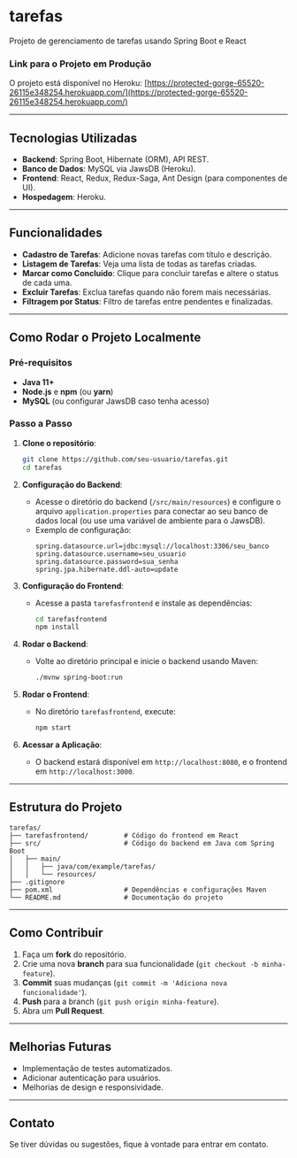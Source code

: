 # tarefas
Projeto de gerenciamento de tarefas usando Spring Boot e React

### Link para o Projeto em Produção
O projeto está disponível no Heroku: [https://protected-gorge-65520-26115e348254.herokuapp.com/](https://protected-gorge-65520-26115e348254.herokuapp.com/)

---

## Tecnologias Utilizadas

- **Backend**: Spring Boot, Hibernate (ORM), API REST.
- **Banco de Dados**: MySQL via JawsDB (Heroku).
- **Frontend**: React, Redux, Redux-Saga, Ant Design (para componentes de UI).
- **Hospedagem**: Heroku.

---

## Funcionalidades

- **Cadastro de Tarefas**: Adicione novas tarefas com título e descrição.
- **Listagem de Tarefas**: Veja uma lista de todas as tarefas criadas.
- **Marcar como Concluído**: Clique para concluir tarefas e altere o status de cada uma.
- **Excluir Tarefas**: Exclua tarefas quando não forem mais necessárias.
- **Filtragem por Status**: Filtro de tarefas entre pendentes e finalizadas.

---

## Como Rodar o Projeto Localmente

### Pré-requisitos

- **Java 11+**
- **Node.js** e **npm** (ou **yarn**)
- **MySQL** (ou configurar JawsDB caso tenha acesso)

### Passo a Passo

1. **Clone o repositório**:
   ```bash
   git clone https://github.com/seu-usuario/tarefas.git
   cd tarefas
   ```

2. **Configuração do Backend**:
   - Acesse o diretório do backend (`/src/main/resources`) e configure o arquivo `application.properties` para conectar ao seu banco de dados local (ou use uma variável de ambiente para o JawsDB).
   - Exemplo de configuração:
     ```properties
     spring.datasource.url=jdbc:mysql://localhost:3306/seu_banco
     spring.datasource.username=seu_usuario
     spring.datasource.password=sua_senha
     spring.jpa.hibernate.ddl-auto=update
     ```

3. **Configuração do Frontend**:
   - Acesse a pasta `tarefasfrontend` e instale as dependências:
     ```bash
     cd tarefasfrontend
     npm install
     ```

4. **Rodar o Backend**:
   - Volte ao diretório principal e inicie o backend usando Maven:
     ```bash
     ./mvnw spring-boot:run
     ```

5. **Rodar o Frontend**:
   - No diretório `tarefasfrontend`, execute:
     ```bash
     npm start
     ```

6. **Acessar a Aplicação**:
   - O backend estará disponível em `http://localhost:8080`, e o frontend em `http://localhost:3000`.

---

## Estrutura do Projeto

```
tarefas/
├── tarefasfrontend/         # Código do frontend em React
├── src/                     # Código do backend em Java com Spring Boot
│   ├── main/
│   │   ├── java/com/example/tarefas/
│   │   └── resources/
├── .gitignore
├── pom.xml                  # Dependências e configurações Maven
└── README.md                # Documentação do projeto
```

---

## Como Contribuir

1. Faça um **fork** do repositório.
2. Crie uma nova **branch** para sua funcionalidade (`git checkout -b minha-feature`).
3. **Commit** suas mudanças (`git commit -m 'Adiciona nova funcionalidade'`).
4. **Push** para a branch (`git push origin minha-feature`).
5. Abra um **Pull Request**.

---

## Melhorias Futuras

- Implementação de testes automatizados.
- Adicionar autenticação para usuários.
- Melhorias de design e responsividade.

---

## Contato

Se tiver dúvidas ou sugestões, fique à vontade para entrar em contato.
